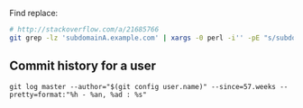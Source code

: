Find replace:

```sh
# http://stackoverflow.com/a/21685766
git grep -lz 'subdomainA.example.com' | xargs -0 perl -i'' -pE "s/subdomainA.example.com/subdomainB.example.com/g"
```

## Commit history for a user

```
git log master --author="$(git config user.name)" --since=57.weeks --pretty=format:"%h - %an, %ad : %s"
```
